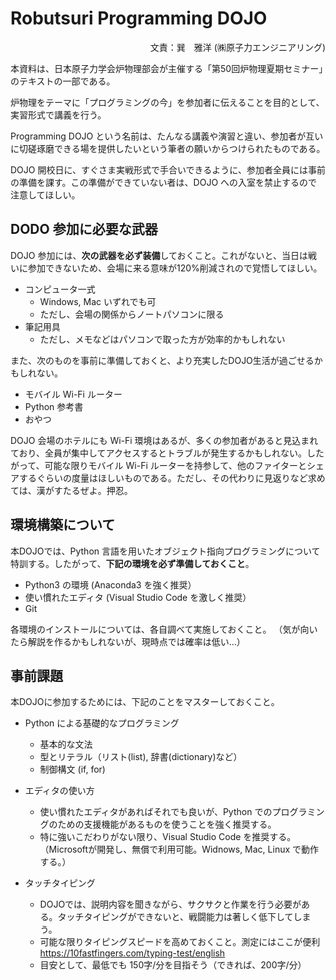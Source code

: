 # Robutsuri Programming DOJO

<div style="text-align: right;">
文責：巽　雅洋 (㈱原子力エンジニアリング)
</div>

本資料は、日本原子力学会炉物理部会が主催する「第50回炉物理夏期セミナー」のテキストの一部である。

炉物理をテーマに「プログラミングの今」を参加者に伝えることを目的として、実習形式で講義を行う。

Programming DOJO という名前は、たんなる講義や演習と違い、参加者が互いに切磋琢磨できる場を提供したいという筆者の願いからつけられたものである。

DOJO 開校日に、すぐさま実戦形式で手合いできるように、参加者全員には事前の準備を課す。この準備ができていない者は、DOJO への入室を禁止するので注意してほしい。

## DODO 参加に必要な武器

DOJO 参加には、**次の武器を必ず装備**しておくこと。これがないと、当日は戦いに参加できないため、会場に来る意味が120%削減されので覚悟してほしい。

+ コンピュータ一式
   - Windows, Mac いずれでも可
   - ただし、会場の関係からノートパソコンに限る
+ 筆記用具
   - ただし、メモなどはパソコンで取った方が効率的かもしれない


また、次のものを事前に準備しておくと、より充実したDOJO生活が過ごせるかもしれない。

+ モバイル Wi-Fi ルーター
+ Python 参考書
+ おやつ

DOJO 会場のホテルにも Wi-Fi 環境はあるが、多くの参加者があると見込まれており、全員が集中してアクセスするとトラブルが発生するかもしれない。したがって、可能な限りモバイル Wi-Fi ルーターを持参して、他のファイターとシェアするぐらいの度量はほしいものである。ただし、その代わりに見返りなど求めては、漢がすたるぜよ。押忍。

## 環境構築について

本DOJOでは、Python 言語を用いたオブジェクト指向プログラミングについて特訓する。したがって、**下記の環境を必ず準備しておくこと**。

+ Python3 の環境 (Anaconda3 を強く推奨）
+ 使い慣れたエディタ (Visual Studio Code を激しく推奨）
+ Git

各環境のインストールについては、各自調べて実施しておくこと。
（気が向いたら解説を作るかもしれないが、現時点では確率は低い…）

## 事前課題

本DOJOに参加するためには、下記のことをマスターしておくこと。

+ Python による基礎的なプログラミング
    - 基本的な文法
    - 型とリテラル（リスト(list), 辞書(dictionary)など）
    - 制御構文 (if, for)

+ エディタの使い方
    - 使い慣れたエディタがあればそれでも良いが、Python でのプログラミングのための支援機能があるものを使うことを強く推奨する。
    - 特に強いこだわりがない限り、Visual Studio Code を推奨する。（Microsoftが開発し、無償で利用可能。Widnows, Mac, Linux で動作する。）

+ タッチタイピング
    - DOJOでは、説明内容を聞きながら、サクサクと作業を行う必要がある。タッチタイピングができないと、戦闘能力は著しく低下してしまう。
    - 可能な限りタイピングスピードを高めておくこと。測定にはここが便利　https://10fastfingers.com/typing-test/english
    - 目安として、最低でも 150字/分を目指そう（できれば、200字/分）